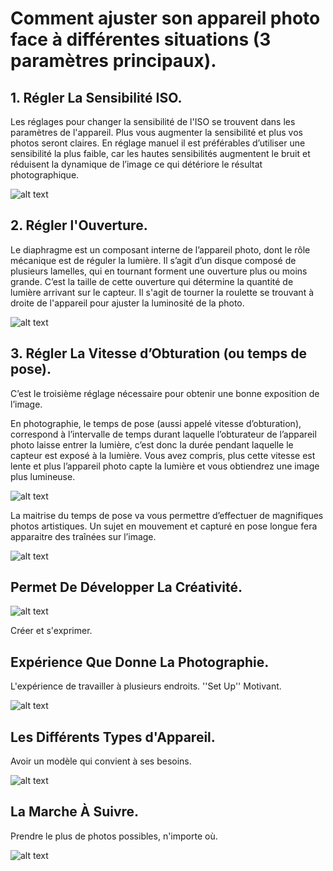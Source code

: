# Comment ajuster son appareil photo face à différentes situations (3 paramètres principaux).

## 1. Régler La Sensibilité ISO.
Les réglages pour changer la sensibilité de l'ISO se trouvent dans les paramètres de l'appareil. Plus vous augmenter la sensibilité et plus vos photos seront claires. En réglage manuel il est préférables d’utiliser une sensibilité la plus faible, car les hautes sensibilités augmentent le bruit et réduisent la dynamique de l’image ce qui détériore le résultat photographique. 

![alt text](https://www.nikonpassion.com/wp-content/uploads/2014/11/nikon_auto-iso_menu.jpg)


## 2. Régler l'Ouverture.

Le diaphragme est un composant interne de l’appareil photo, dont le rôle mécanique est de réguler la lumière. Il s’agit d’un disque composé de plusieurs lamelles, qui en tournant forment une ouverture plus ou moins grande. C’est la taille de cette ouverture qui détermine la quantité de lumière arrivant sur le capteur. Il s'agit de tourner la roulette se trouvant à droite de l'appareil pour ajuster la luminosité de la photo.

![alt text](https://i2.wp.com/lamuse.tv/wp-content/uploads/2019/03/EOS-80D-comp.jpg?resize=675%2C450&ssl=1)

## 3. Régler La Vitesse d’Obturation (ou temps de pose).

C’est le troisième réglage nécessaire pour obtenir une bonne exposition de l’image.

En photographie, le temps de pose (aussi appelé vitesse d’obturation), correspond à l’intervalle de temps durant laquelle l’obturateur de l’appareil photo laisse entrer la lumière, c’est donc la durée pendant laquelle le capteur est exposé à la lumière. Vous avez compris, plus cette vitesse est lente et plus l’appareil photo capte la lumière et vous obtiendrez une image plus lumineuse.

![alt text](https://www.jeancoutu.com/globalassets/images-conseils/photo/20140403-02-vitesse-obturation/vitesse_cest_quoi.jpg)

La maitrise du temps de pose va vous permettre d’effectuer de magnifiques photos artistiques. Un sujet en mouvement et capturé en pose longue fera apparaitre des traînées sur l’image.

![alt text](https://www.darty.com/darty-et-vous/sites/default/files/thumbnails/image/circulation-nuit600.jpg)

## Permet De Développer La Créativité.

![alt text](https://www.coevolution.fr/media/creativite-1-web.jpg)

Créer et s'exprimer.

## Expérience Que Donne La Photographie.

L'expérience de travailler à plusieurs endroits. ''Set Up''
Motivant.

![alt text](https://www.gallaghiemonti.it/prog_07-13/images/fotogallery/territorio/testate_gal7.jpg/_full.jpg)

## Les Différents Types d'Appareil. 

Avoir un modèle qui convient à ses besoins. 

![alt text](https://www.gnuarch.org/wp-content/uploads/2020/04/meilleurs-appareils-photo-reflex-2020.jpg)

## La Marche À Suivre.

Prendre le plus de photos possibles, n'importe où.

![alt text](https://cdn2.momjunction.com/wp-content/uploads/2015/11/Photo-adventure-scavenger-hunt.jpg)
